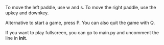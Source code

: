 To move the left paddle, use w and s.
To move the right paddle, use the upkey and downkey.

Alternative to start a game, press P.
You can also quit the game with Q.

If you want to play fullscreen, you can go to main.py and uncomment the line in __init__.
